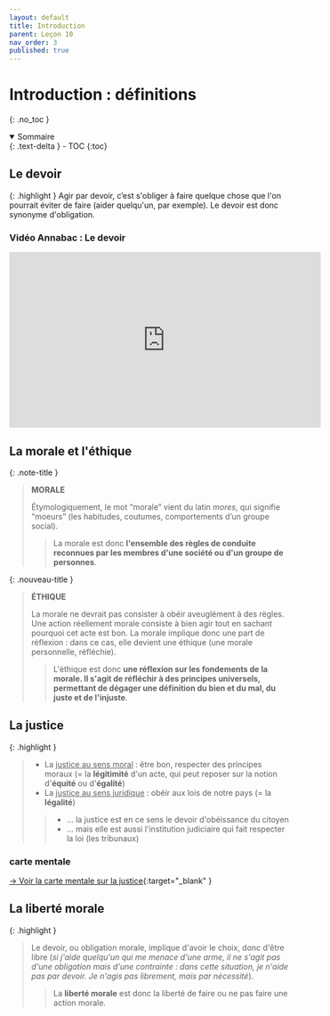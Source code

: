 ```yaml
---
layout: default
title: Introduction
parent: Leçon 10
nav_order: 3
published: true
---
```


# Introduction : définitions
{: .no_toc }

<details open markdown="block">
  <summary>
    Sommaire
  </summary>
  {: .text-delta }
- TOC
{:toc}
</details>

## Le devoir

{: .highlight }
Agir par devoir, c’est s'obliger à faire quelque chose que l'on pourrait éviter de faire (aider quelqu'un, par exemple). Le devoir est donc synonyme d'obligation.

### Vidéo Annabac : Le devoir

<iframe width="560" height="315" src="https://www.youtube.com/embed/IX7mubhgukw?si=x01RE7i488gNt8cZ" title="YouTube video player" frameborder="0" allow="accelerometer; autoplay; clipboard-write; encrypted-media; gyroscope; picture-in-picture; web-share" referrerpolicy="strict-origin-when-cross-origin" allowfullscreen></iframe>

## La morale et l'éthique

{: .note-title }
> **MORALE**
> 
>Étymologiquement, le mot “morale” vient du latin *mores*, qui signifie “moeurs” (les habitudes, coutumes, comportements d’un groupe social).  
>> La morale est donc **l'ensemble des règles de conduite reconnues par les membres d'une société ou d'un groupe de personnes**.

{: .nouveau-title }
> **ÉTHIQUE** 
> 
> La morale ne devrait pas consister à obéir aveuglément à des règles. Une action réellement morale consiste à bien agir tout en sachant pourquoi cet acte est bon. La morale implique donc une part de réflexion : dans ce cas, elle devient une éthique (une morale personnelle, réfléchie).  
>> L'éthique est donc **une réflexion sur les fondements de la morale. Il s'agit de réfléchir à des principes universels, permettant de dégager une définition du bien et du mal, du juste et de l'injuste**.

## La justice

{: .highlight }
>- La <u>justice au sens moral</u> : être bon, respecter des principes moraux (= la **légitimité** d'un acte, qui peut reposer sur la notion d'**équité** ou d'**égalité**)
>- La <u>justice au sens juridique</u> : obéir aux lois de notre pays (= la **légalité**)  
>> - ... la justice est en ce sens le devoir d'obéissance du citoyen
>> - ... mais elle est aussi l'institution judiciaire qui fait respecter la loi (les tribunaux)

### carte mentale

[→ Voir la carte mentale sur la justice](https://rollauda.github.io/schemas/cartes/justice.html){:target="_blank" }

## La liberté morale

{: .highlight }
>Le devoir, ou obligation morale, implique d'avoir le choix, donc d'être libre (*si j'aide quelqu'un qui me menace d'une arme, il ne s'agit pas d'une obligation mais d'une contrainte : dans cette situation, je n'aide pas par devoir. Je n'agis pas librement, mais par nécessité*).   
>> La **liberté morale** est donc la liberté de faire ou ne pas faire une action morale.
